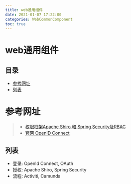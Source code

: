 ```yaml
---
title: web通用组件
date: 2021-01-07 17:22:00
categories: WebCommonComponent
toc: true
---
```


# web通用组件

## 目录

* [参考网址](#参考网址)
* [列表](#列表)

# 参考网址

> * [权限框架Apache Shiro 和 Spring Security及RBAC](https://blog.csdn.net/i_hanjt/article/details/80423564)
> * [官网 OpenID Connect](https://openid.net/connect/)

## 列表

* 登录: OpenId Connect, OAuth
* 授权: Apache Shiro, Spring Security
* 流程: Activiti, Camunda

